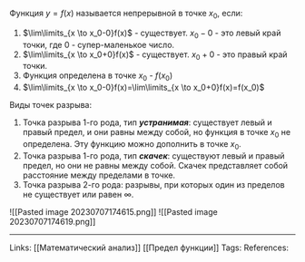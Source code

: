 Функция $y=f(x)$ называется непрерывной в точке $x_0$, если:
1. $\lim\limits_{x \to x_0-0}f(x)$ - существует. $x_0-0$ - это левый край точки, где 0 - супер-маленькое число. 
2. $\lim\limits_{x \to x_0+0}f(x)$ - существует. $x_0+0$ - это правый край точки. 
3. Функция определена в точке $x_0$ - $f(x_0)$
4. $\lim\limits_{x \to x_0-0}f(x)=\lim\limits_{x \to x_0+0}f(x)=f(x_0)$

Виды точек разрыва:
1. Точка разрыва 1-го рода, тип ***устранимая***: существует левый и правый предел, и они равны между собой, но функция в точке $x_0$ не определена. Эту функцию можно дополнить в точке $x_0$. 
2. Точка разрыва 1-го рода, тип ***скачек***: существуют левый и правый предел, но они не равны между собой. Скачек представляет собой расстояние между пределами в точке. 
3. Точка разрыва 2-го рода: разрывы, при которых один из пределов не существует или равен $\infty$. 

![[Pasted image 20230707174615.png]]
![[Pasted image 20230707174619.png]]
___
Links: [[Математический анализ]] [[Предел функции]]
Tags: 
References: 